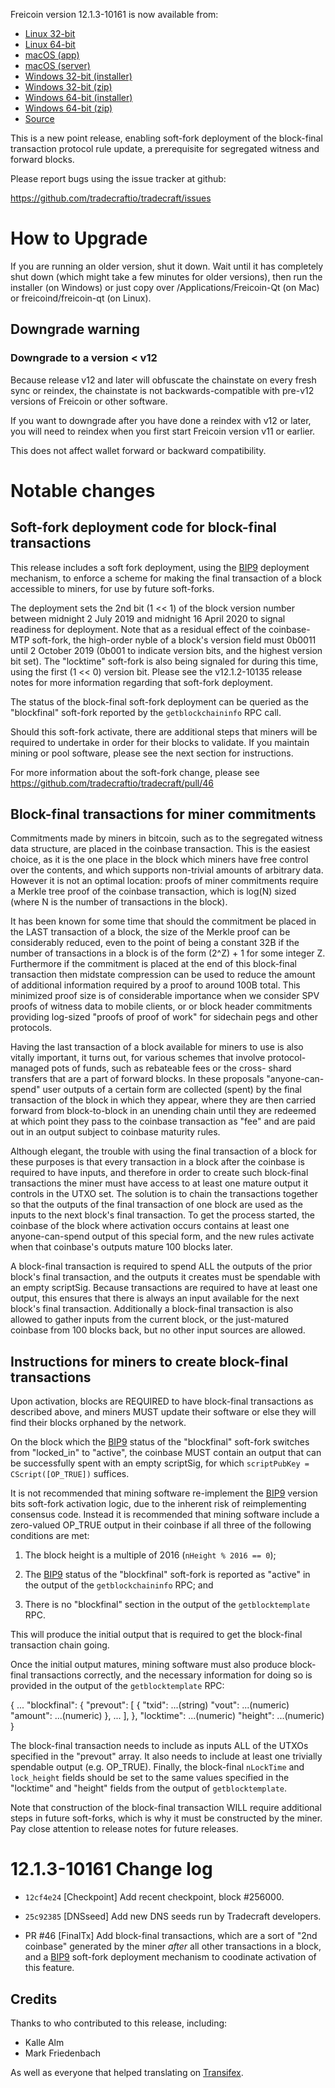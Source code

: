 Freicoin version 12.1.3-10161 is now available from:

  * [Linux 32-bit](https://s3.amazonaws.com/in.freico.stable/freicoin-v12.1.3-10161-linux32.tar.gz)
  * [Linux 64-bit](https://s3.amazonaws.com/in.freico.stable/freicoin-v12.1.3-10161-linux64.tar.gz)
  * [macOS (app)](https://s3.amazonaws.com/in.freico.stable/freicoin-v12.1.3-10161-osx.dmg)
  * [macOS (server)](https://s3.amazonaws.com/in.freico.stable/freicoin-v12.1.3-10161-osx64.tar.gz)
  * [Windows 32-bit (installer)](https://s3.amazonaws.com/in.freico.stable/freicoin-v12.1.3-10161-win32-setup.exe)
  * [Windows 32-bit (zip)](https://s3.amazonaws.com/in.freico.stable/freicoin-v12.1.3-10161-win32.zip)
  * [Windows 64-bit (installer)](https://s3.amazonaws.com/in.freico.stable/freicoin-v12.1.3-10161-win64-setup.exe)
  * [Windows 64-bit (zip)](https://s3.amazonaws.com/in.freico.stable/freicoin-v12.1.3-10161-win64.zip)
  * [Source](https://github.com/tradecraftio/tradecraft/archive/v12.1.3-10161.zip)

This is a new point release, enabling soft-fork deployment of the
block-final transaction protocol rule update, a prerequisite for
segregated witness and forward blocks.

Please report bugs using the issue tracker at github:

  https://github.com/tradecraftio/tradecraft/issues

How to Upgrade
==============

If you are running an older version, shut it down. Wait until it has
completely shut down (which might take a few minutes for older
versions), then run the installer (on Windows) or just copy over
/Applications/Freicoin-Qt (on Mac) or freicoind/freicoin-qt (on
Linux).

Downgrade warning
-----------------

### Downgrade to a version < v12

Because release v12 and later will obfuscate the chainstate on every
fresh sync or reindex, the chainstate is not backwards-compatible with
pre-v12 versions of Freicoin or other software.

If you want to downgrade after you have done a reindex with v12 or
later, you will need to reindex when you first start Freicoin version
v11 or earlier.

This does not affect wallet forward or backward compatibility.

Notable changes
===============

Soft-fork deployment code for block-final transactions
------------------------------------------------------

This release includes a soft fork deployment, using the [BIP9]()
deployment mechanism, to enforce a scheme for making the final
transaction of a block accessible to miners, for use by future
soft-forks.

The deployment sets the 2nd bit (1 << 1) of the block version number
between midnight 2 July 2019 and midnight 16 April 2020 to signal
readiness for deployment.  Note that as a residual effect of the
coinbase-MTP soft-fork, the high-order nyble of a block's version
field must 0b0011 until 2 October 2019 (0b001 to indicate version
bits, and the highest version bit set).  The "locktime" soft-fork is
also being signaled for during this time, using the first (1 << 0)
version bit.  Please see the v12.1.2-10135 release notes for more
information regarding that soft-fork deployment.

The status of the block-final soft-fork deployment can be queried as
the "blockfinal" soft-fork reported by the `getblockchaininfo` RPC
call.

Should this soft-fork activate, there are additional steps that miners
will be required to undertake in order for their blocks to validate.
If you maintain mining or pool software, please see the next section
for instructions.

For more information about the soft-fork change, please see
<https://github.com/tradecraftio/tradecraft/pull/46>

[BIP9]: https://github.com/bitcoin/bips/blob/master/bip-0009.mediawiki

Block-final transactions for miner commitments
----------------------------------------------

Commitments made by miners in bitcoin, such as to the segregated
witness data structure, are placed in the coinbase transaction.  This
is the easiest choice, as it is the one place in the block which
miners have free control over the contents, and which supports
non-trivial amounts of arbitrary data.  However it is not an optimal
location: proofs of miner commitments require a Merkle tree proof of
the coinbase transaction, which is log(N) sized (where N is the number
of transactions in the block).

It has been known for some time that should the commitment be placed
in the LAST transaction of a block, the size of the Merkle proof can
be considerably reduced, even to the point of being a constant 32B if
the number of transactions in a block is of the form (2^Z) + 1 for
some integer Z.  Furthermore if the commitment is placed at the end of
this block-final transaction then midstate compression can be used to
reduce the amount of additional information required by a proof to
around 100B total.  This minimized proof size is of considerable
importance when we consider SPV proofs of witness data to mobile
clients, or or block header commitments providing log-sized "proofs of
proof of work" for sidechain pegs and other protocols.

Having the last transaction of a block available for miners to use is
also vitally important, it turns out, for various schemes that involve
protocol-managed pots of funds, such as rebateable fees or the cross-
shard transfers that are a part of forward blocks.  In these proposals
"anyone-can-spend" user outputs of a certain form are collected
(spent) by the final transaction of the block in which they appear,
where they are then carried forward from block-to-block in an unending
chain until they are redeemed at which point they pass to the coinbase
transaction as "fee" and are paid out in an output subject to coinbase
maturity rules.

Although elegant, the trouble with using the final transaction of a
block for these purposes is that every transaction in a block after
the coinbase is required to have inputs, and therefore in order to
create such block-final transactions the miner must have access to at
least one mature output it controls in the UTXO set.  The solution is
to chain the transactions together so that the outputs of the final
transaction of one block are used as the inputs to the next block's
final transaction. To get the process started, the coinbase of the
block where activation occurs contains at least one anyone-can-spend
output of this special form, and the new rules activate when that
coinbase's outputs mature 100 blocks later.

A block-final transaction is required to spend ALL the outputs of the
prior block's final transaction, and the outputs it creates must be
spendable with an empty scriptSig.  Because transactions are required
to have at least one output, this ensures that there is always an
input available for the next block's final transaction.  Additionally
a block-final transaction is also allowed to gather inputs from the
current block, or the just-matured coinbase from 100 blocks back, but
no other input sources are allowed.

Instructions for miners to create block-final transactions
----------------------------------------------------------

Upon activation, blocks are REQUIRED to have block-final transactions
as described above, and miners MUST update their software or else they
will find their blocks orphaned by the network.

On the block which the [BIP9]() status of the "blockfinal" soft-fork
switches from "locked_in" to "active", the coinbase MUST contain an
output that can be successfully spent with an empty scriptSig, for
which `scriptPubKey = CScript([OP_TRUE])` suffices.

It is not recommended that mining software re-implement the [BIP9]()
version bits soft-fork activation logic, due to the inherent risk of
reimplementing consensus code.  Instead it is recommended that mining
software include a zero-valued OP_TRUE output in their coinbase if all
three of the following conditions are met:

  1. The block height is a multiple of 2016 (`nHeight % 2016 == 0`);

  2. The [BIP9]() status of the "blockfinal" soft-fork is reported as
     "active" in the output of the `getblockchaininfo` RPC; and

  3. There is no "blockfinal" section in the output of the
     `getblocktemplate` RPC.

This will produce the initial output that is required to get the
block-final transaction chain going.

Once the initial output matures, mining software must also produce
block-final transactions correctly, and the necessary information for
doing so is provided in the output of the `getblocktemplate` RPC:

  { ...
    "blockfinal": {
      "prevout": [
        {
          "txid":   ...(string)
          "vout":   ...(numeric)
          "amount": ...(numeric)
        },
        ...
      ],
    },
    "locktime": ...(numeric)
    "height":   ...(numeric)
  }

The block-final transaction needs to include as inputs ALL of the
UTXOs specified in the "prevout" array.  It also needs to include at
least one trivially spendable output (e.g. OP_TRUE).  Finally, the
block-final `nLockTime` and `lock_height` fields should be set to the
same values specified in the "locktime" and "height" fields from the
output of `getblocktemplate`.

Note that construction of the block-final transaction WILL require
additional steps in future soft-forks, which is why it must be
constructed by the miner. Pay close attention to release notes for
future releases.

12.1.3-10161 Change log
=======================

  * `12cf4e24` [Checkpoint]
    Add recent checkpoint, block #256000.

  * `25c92385` [DNSseed]
    Add new DNS seeds run by Tradecraft developers.

  * PR #46 [FinalTx]
    Add block-final transactions, which are a sort of "2nd coinbase"
    generated by the miner _after_ all other transactions in a block,
    and a [BIP9]() soft-fork deployment mechanism to coodinate
    activation of this feature.

Credits
--------

Thanks to who contributed to this release, including:

- Kalle Alm
- Mark Friedenbach

As well as everyone that helped translating on [Transifex](https://www.transifex.com/tradecraft/freicoin-1/).

